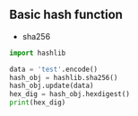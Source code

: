 ## Basic hash function

- sha256

``` python
import hashlib

data = 'test'.encode()
hash_obj = hashlib.sha256()
hash_obj.update(data)
hex_dig = hash_obj.hexdigest()
print(hex_dig)
```
